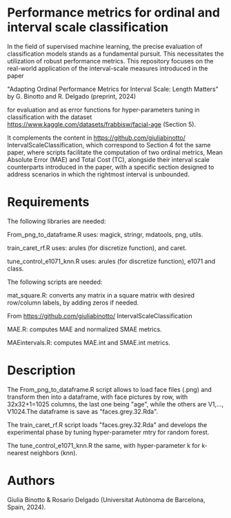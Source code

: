 # Performance metrics for ordinal and interval scale classification
In the field of supervised machine learning, the precise evaluation of classification models stands as a fundamental pursuit. This necessitates the utilization of robust performance metrics. 
This repository focuses on the real-world application of the interval-scale measures introduced in the paper

"Adapting Ordinal Performance Metrics for Interval Scale: Length Matters" by G. Binotto and R. Delgado (preprint, 2024)

for evaluation and as error functions for hyper-parameters tuning in classification with the dataset
https://www.kaggle.com/datasets/frabbisw/facial-age
(Section 5). 

It complements the content in https://github.com/giuliabinotto/ IntervalScaleClassification, which correspond to Section 4 fot the same paper, where scripts facilitate the computation of two ordinal metrics, Mean Absolute Error (MAE) and Total Cost (TC), alongside their interval scale counterparts introduced in the paper, with a specific section designed to address scenarios in which the rightmost interval is unbounded.

# Requirements
The following libraries are needed: 

From_png_to_dataframe.R uses: magick, stringr, mdatools, png, utils.

train_caret_rf.R uses: arules (for discretize function), and caret. 

tune_control_e1071_knn.R uses: arules (for discretize function), e1071 and class.

The following scripts are needed: 

mat_square.R: converts any matrix in a square matrix with desired row/column labels, by adding zeros if needed.

From https://github.com/giuliabinotto/ IntervalScaleClassification

MAE.R: computes MAE and normalized SMAE metrics.

MAEintervals.R: computes MAE.int and SMAE.int metrics. 

# Description
The From_png_to_dataframe.R script allows to load face files (.png) and transform then into a dataframe, with face pictures by row, with 32x32+1=1025 columns, the last one being "age", while the others are V1,..., V1024.The dataframe is save as "faces.grey.32.Rda".

The train_caret_rf.R script loads "faces.grey.32.Rda" and develops the experimental phase by tuning hyper-parameter mtry for random forest.

The tune_control_e1071_knn.R the same, with hyper-parameter k for k-nearest neighbors (knn).

# Authors
Giulia Binotto & Rosario Delgado (Universitat Autònoma de Barcelona, Spain, 2024).
